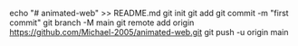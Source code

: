 echo "# animated-web" >> README.md
git init
git add
git commit -m "first commit"
git branch -M main
git remote add origin https://github.com/Michael-2005/animated-web.git
git push -u origin main
